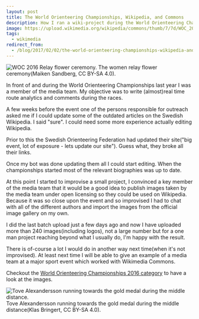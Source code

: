 ```yaml
---
layout: post
title: The World Orienteering Championships, Wikipedia, and Commons
description: How I ran a wiki-project during the World Orienteering Championships.
image: https://upload.wikimedia.org/wikipedia/commons/thumb/7/7d/WOC_2016_Relay_flower_ceremony_25.jpg/800px-WOC_2016_Relay_flower_ceremony_25.jpg
tags:
  - wikimedia
redirect_from:
  - /blog/2017/02/02/the-world-orienteering-championships-wikipedia-and-commons
---
```


![WOC 2016 Relay flower ceremony.](https://upload.wikimedia.org/wikipedia/commons/thumb/7/7d/WOC_2016_Relay_flower_ceremony_25.jpg/800px-WOC_2016_Relay_flower_ceremony_25.jpg)
The women relay flower ceremony(Maiken Sandberg, CC BY-SA 4.0).

In front of and during the World Orienteering Championships last year I was a member of the media team. My objective was to write (almost)real time route analytics and comments during the races.

A few weeks before the event one of the persons responsible for outreach asked me if I could update some of the outdated articles on the Swedish Wikipedia. I said "sure". I could need some more experience actually editing Wikipedia.

Prior to this the Swedish Orienteering Federation had updated their site("big event, lot of exposure - lets update our site"). Guess what, they broke all their links.

Once my bot was done updating them all I could start editing. When the championships started most of the relevant biographies was up to date.

At this point I started to improvise a small project, I convinced a key member of the media team that it would be a good idea to publish images taken by the media team under open licensing so they could be used on Wikipedia. Because it was so close upon the event and so improvised I had to chat with all of the different authors and import the images from the official image gallery on my own.

I did the last batch upload just a few days ago and now I have uploaded more than 240 images(including logos), not a large number but for a one man project reaching beyond what I usually do, I'm happy with the result. 

There is of-course a lot I would do in another way next time(when it's not improvised). At least next time I will be able to give an example of a media team at a major sport event which worked with Wikimedia Commons. 

Checkout the [World Orienteering Championships 2016 category](https://commons.wikimedia.org/wiki/Category:World_Orienteering_Championships_2016) to have a look at the images.

![Tove Alexandersson running towards the gold medal during the middle distance.](https://upload.wikimedia.org/wikipedia/commons/thumb/b/b8/WOC_Middle_Distance_Tove_Alexandresson_3.jpg/447px-WOC_Middle_Distance_Tove_Alexandresson_3.jpg)
Tove Alexandersson running towards the gold medal during the middle distance(Klas Bringert, CC BY-SA 4.0).